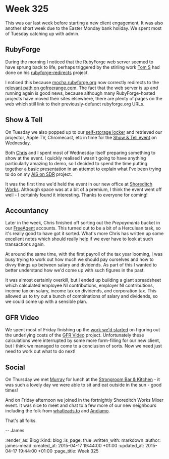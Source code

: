 Week 325
========

This was our last week before starting a new client engagement. It was also another short week due to the Easter Monday bank holiday. We spent most of Tuesday catching up with admin.


## RubyForge

During the morning I noticed that the RubyForge web server seemed to have sprung back to life, perhaps triggered by the stirling work [Tom S][] had done on his [rubyforge-redirects][] project.

I noticed this because [mocha.rubyforge.org][] now correctly redirects to the [relevant path on gofreerange.com][mocha on gofreerange.com]. The fact that the web server is up and running again is good news, because although many RubyForge-hosted projects have moved their sites elsewhere, there are plenty of pages on the web which still link to their previously-defunct rubyforge.org URLs.


## Show & Tell

On Tuesday we also popped up to our [self-storage locker][Urban Locker] and retrieved our projector, Apple TV, Chromecast, etc in time for the [Show & Tell event][show-and-tell-event-11] on Wednesday.

Both [Chris][] and I spent most of Wednesday itself preparing something to show at the event. I quickly realised I wasn't going to have anything particularly amazing to demo, so I decided to spend the time putting together a basic presentation in an attempt to explain what I've been trying to do on my [AIS on SDR][] project.

It was the first time we'd held the event in our new office at [Shoreditch Works][]. Although space was at a bit of a premium, I think the event went off well - I certainly found it interesting. Thanks to everyone for coming!


## Accountancy

Later in the week, Chris finished off sorting out the _Prepayments_ bucket in our [FreeAgent][] accounts. This turned out to be a bit of a Herculean task, so it's really good to have got it sorted. What's more Chris has written up some excellent notes which should really help if we ever have to look at such transactions again.

At around the same time, with the first payroll of the tax year looming, I was busy trying to work out how much we should pay ourselves and how to divvy things up between salary and dividends. As part of this I wanted to better understand how we'd come up with such figures in the past.

It was almost certainly overkill, but I ended up building a giant spreadsheet which calculated employee NI contributions, employer NI contributions, income tax on salary, income tax on dividends, and corporation tax. This allowed us to try out a bunch of combinations of salary and dividends, so we could come up with a sensible plan.


## GFR Video

We spent most of Friday finishing up the [work we'd started][gfr-video-costings] on figuring out the underlying costs of the [GFR Video][] project. Unfortunately these calculations were interrupted by some more form-filling for our new client, but I think we managed to come to a conclusion of sorts. Now we need just need to work out what to do next!


## Social

On Thursday we met [Murray][] for lunch at the [Strongroom Bar & Kitchen][] - it was such a lovely day we were able to sit and eat outside in the sun - good times!

And on Friday afternoon we joined in the fortnightly Shoreditch Works Mixer event. It was nice to meet and chat to a few more of our new neighbours including the folk from [whatleads.to][] and [Andiamo][].

That's all folks.

-- James


[Trello]: https://trello.com/
[Tom S]: http://codon.com
[rubyforge-redirects]: https://github.com/tomstuart/rubyforge-redirects
[mocha.rubyforge.org]: http://mocha.rubyforge.org
[mocha on gofreerange.com]: /mocha/docs/
[Urban Locker]: http://www.urbanlocker.co.uk/
[show-and-tell-event-11]: /show-and-tell-11
[Chris]: /chris-roos
[AIS on SDR]: https://github.com/freerange/ais-on-sdr
[Shoreditch Works]: http://shoreditchworks.com/
[FreeAgent]: http://www.freeagent.com/
[gfr-video-costings]: /week-324#gfr-video
[GFR Video]: https://video.gofreerange.com/about
[Strongroom Bar & Kitchen]: http://www.strongroombar.com/
[Murray]: http://h-lame.com/
[whatleads.to]: https://whatleads.to/
[Andiamo]: http://andiamo.io/

:render_as: Blog
:kind: blog
:is_page: true
:written_with: markdown
:author: james-mead
:created_at: 2015-04-17 19:44:00 +01:00
:updated_at: 2015-04-17 19:44:00 +01:00
:page_title: Week 325
